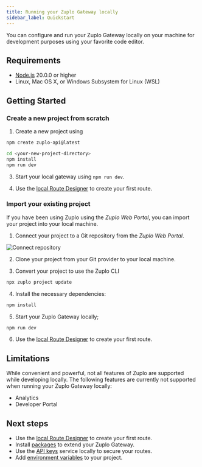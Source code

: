 ```yaml
---
title: Running your Zuplo Gateway locally
sidebar_label: Quickstart
---
```


You can configure and run your Zuplo Gateway locally on your machine for
development purposes using your favorite code editor.

## Requirements

- [Node.js](https://nodejs.org/en/download) 20.0.0 or higher
- Linux, Mac OS X, or Windows Subsystem for Linux (WSL)

## Getting Started

### Create a new project from scratch

1. Create a new project using

```bash
npm create zuplo-api@latest
```

```bash title="Expected output: "
cd <your-new-project-directory>
npm install
npm run dev
```

3. Start your local gateway using `npm run dev`.

4. Use the [local Route Designer](./local-development-routes-designer.md) to
   create your first route.

### Import your existing project

If you have been using Zuplo using the _Zuplo Web Portal_, you can import your
project into your local machine.

1. Connect your project to a Git repository from the _Zuplo Web Portal_.

![Connect repository](https://cdn.zuplo.com/assets/3bd6b736-20d7-4ac4-805c-d7fd810dea28.png)

2. Clone your project from your Git provider to your local machine.

3. Convert your project to use the Zuplo CLI

```bash
npx zuplo project update
```

4. Install the necessary dependencies:

```sh
npm install
```

5. Start your Zuplo Gateway locally;

```sh
npm run dev
```

6. Use the [local Route Designer](./local-development-routes-designer.md) to
   create your first route.

## Limitations

While convenient and powerful, not all features of Zuplo are supported while
developing locally. The following features are currently not supported when
running your Zuplo Gateway locally:

- Analytics
- Developer Portal

## Next steps

- Use the [local Route Designer](./local-development-routes-designer) to create
  your first route.
- Install [packages](/docs/articles/node-modules) to extend your Zuplo Gateway.
- Use the [API keys](./local-development-services) service locally to secure
  your routes.
- Add [environment variables](./local-development-env-variables) to your
  project.
